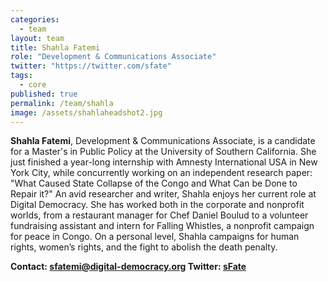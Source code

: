 ```yaml
---
categories: 
  - team
layout: team
title: Shahla Fatemi
role: "Development & Communications Associate"
twitter: "https://twitter.com/sfate"
tags: 
  - core
published: true
permalink: /team/shahla
image: /assets/shahlaheadshot2.jpg
---
```


**Shahla Fatemi**, Development & Communications Associate, is a candidate for a Master's in Public Policy at the University of Southern California. She just finished a year-long internship with Amnesty International USA in New York City, while concurrently working on an independent research paper: "What Caused State Collapse of the Congo and What Can be Done to Repair it?" An avid researcher and writer, Shahla enjoys her current role at Digital Democracy. She has worked both in the corporate and nonprofit worlds, from a restaurant manager for Chef Daniel Boulud to a volunteer fundraising assistant and intern for Falling Whistles, a nonprofit campaign for peace in Congo. On a personal level, Shahla campaigns for human rights, women’s rights, and the fight to abolish the death penalty.

**Contact: [sfatemi@digital-democracy.org](mailto:sfatemi@digital-democracy.org) 
Twitter: [sFate](https://twitter.com/sFate)**